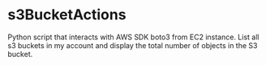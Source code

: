 # s3BucketActions
Python script that interacts with AWS SDK boto3 from EC2 instance. List all s3 buckets in my account and display the total number of objects in the S3 bucket. 
